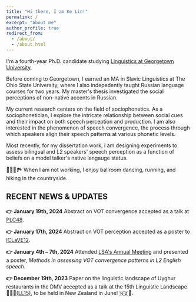 ```yaml
---
title: "Hi there, I am Ke Lin!"
permalink: /
excerpt: "About me"
author_profile: true
redirect_from: 
  - /about/
  - /about.html
---
```



I'm a fourth-year Ph.D. candidate studying [Linguistics at Georgetown University](https://linguistics.georgetown.edu/). 

Before coming to Georgetown, I earned an MA in Slavic Linguistics at The Ohio State University, where I also indepedently taught Russian language courses for two years. My master's thesis investigated the social perceptions of non-native accents in Russian.

My current research centers on the field of sociophonetics. As a sociophonetician, I explore the intricate relationship between social cues and their impact on both speech perception and production. I am also interested in the phenomenon of speech convergence, the process through which speakers align their speech patterns at various phonetic levels. 

Most recently, for my dissertation work, I am designing experiments to assess bilingual and L2 speakers' speech perception as a function of beliefs on a model talker's native langauge status.

🏃‍♀️💃🏞 When I am not working, I enjoy ballroom dancing, running, and hiking in the countryside. 

##  RECENT NEWS & UPDATES


**👉 January 19th, 2024**
Abstract on VOT convergence accepted as a talk at [PLC48](https://www.ling.upenn.edu/Events/PLC/plc48/).

**👉 January 17th, 2024**
Abstract on VOT perception accepted as a poster to [ICLaVE12](https://iclave12.dioe.at/).

**👉 January 4th – 7th, 2024**
Attended [LSA's Annual Meeting](https://virtual.oxfordabstracts.com/#/event/public/4438/information?page=1813) and presented a poster, *Methods in assessing VOT convergence patterns in L2 English speech*.

**👉 December 19th, 2023**
Paper on the linguistic landscape of Uyghur restaurants in the DMV accepted as a talk at the 15th Linguistic Landscape 🍖🍜🥟[(LL15)](https://linguisticlandscape15.weebly.com/), to be held in New Zealand in June! 🇳🇿🦤.